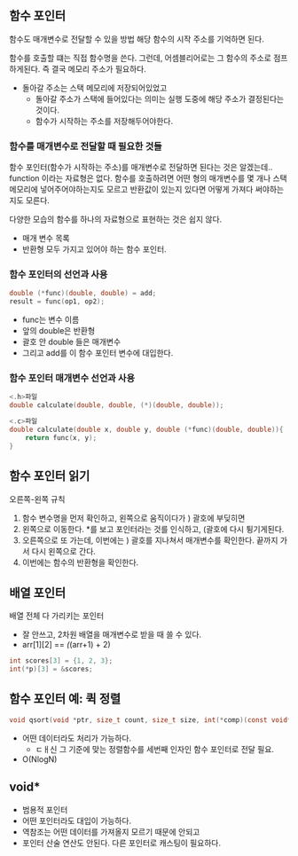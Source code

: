 ## 함수 포인터 
함수도 매개변수로 전달할 수 있을 방법
해당 함수의 시작 주소를 기억하면 된다. 

함수를 호출할 떄는 직접 함수명을 쓴다. 
그런데, 어셈블리어로는 그 함수의 주소로 점프하게된다. 
즉 결국 메모리 주소가 필요하다.

- 돌아갈 주소는 스택 메모리에 저장되어있었고
  - 돌아갈 주소가 스택에 들어있다는 의미는 실행 도중에 해당 주소가 결정된다는 것이다. 
  - 함수가 시작하는 주소를 저장해두어야한다.

### 함수를 매개변수로 전달할 때 필요한 것들
함수 포인터(함수가 시작하는 주소)를 매개변수로 전달하면 된다는 것은 알겠는데..
function 이라는 자료형은 없다.
함수를 호출하려면 어떤 형의 매개변수를 몇 개나 스택 메모리에 넣어주어야하는지도 모르고 반환값이 있는지 있다면 어떻게 가져다 써야하는지도 모른다.

다양한 모습의 함수를 하나의 자료형으로 표현하는 것은 쉽지 않다. 
- 매개 변수 목록
- 반환형
모두 가지고 있어야 하는 함수 포인터.


### 함수 포인터의 선언과 사용
```c
double (*func)(double, double) = add;
result = func(op1, op2);
```
- func는 변수 이름
- 앞의 double은 반환형
- 괄호 안 double 들은 매개변수
- 그리고 add를 이 함수 포인터 변수에 대입한다.
### 함수 포인터 매개변수 선언과 사용
```c
<.h>파일
double calculate(double, double, (*)(double, double));

<.c>파일
double calculate(double x, double y, double (*func)(double, double)){
    return func(x, y);
}

```

## 함수 포인터 읽기
오른쪽-왼쪽 규칙
1. 함수 변수명을 먼저 확인하고, 왼쪽으로 움직이다가 ) 괄호에 부딪히면
2. 왼쪽으로 이동한다. *를 보고 포인터라는 것를 인식하고, (괄호에 다시 튕기게된다. 
3. 오른쪽으로 또 가는데, 이번에는 ) 괄호를 지나쳐서 매개변수를 확인한다. 끝까지 가서 다시 왼쪽으로 간다. 
4. 이번에는 함수의 반환형을 확인한다. 


## 배열 포인터
배열 전체 다 가리키는 포인터
- 잘 안쓰고, 2차원 배열을 매개변수로 받을 때 쓸 수 있다. 
- arr[1][2] == *(*(arr+1) + 2)
```c
int scores[3] = {1, 2, 3};
int(*p)[3] = &scores;
```
## 함수 포인터 예: 퀵 정렬

```c
void qsort(void *ptr, size_t count, size_t size, int(*comp)(const void*, const void*))
```
- 어떤 데이터라도 처리가 가능하다. 
  - ㄷㅐ신 그 기준에 맞는 정렬함수를 세번째 인자인 함수 포인터로 전달 필요.
- O(NlogN)

## void* 
- 범용적 포인터
- 어떤 포인터라도 대입이 가능하다. 
- 역참조는 어떤 데이터를 가져올지 모르기 때문에 안되고
- 포인터 산술 연산도 안된다. 다른 포인터로 캐스팅이 필요하다.
